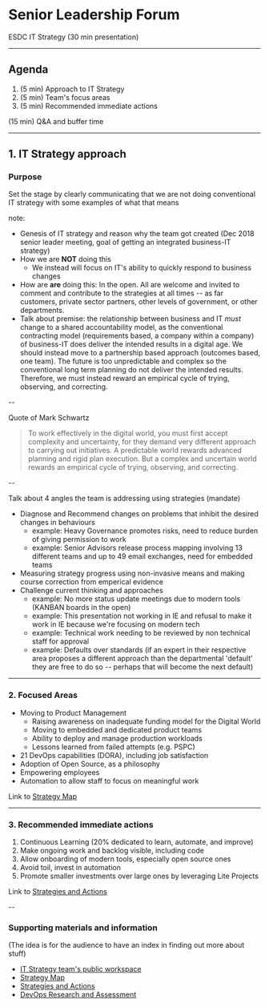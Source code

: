 # Senior Leadership Forum

ESDC IT Strategy (30 min presentation)

---

## Agenda

1. (5 min) Approach to IT Strategy
2. (5 min) Team's focus areas
3. (5 min) Recommended immediate actions

(15 min) Q&A and buffer time

---

## 1. IT Strategy approach

### Purpose

Set the stage by clearly communicating that we are not doing conventional IT strategy with some examples of what that means

note:

- Genesis of IT strategy and reason why the team got created (Dec 2018 senior leader meeting, goal of getting an integrated business-IT strategy)
- How we are **NOT** doing this
  - We instead will focus on IT's ability to quickly respond to business changes
- How are **are** doing this: In the open. All are welcome and invited to comment and contribute to the strategies at all times -- as far customers, private sector partners, other levels of government, or other departments.
- Talk about premise: the relationship between business and IT *must* change to a shared accountability model, as the conventional contracting model (requirements based, a company within a company) of business-IT does deliver the intended results in a digital age. We should instead move to a partnership based approach (outcomes based, one team). The future is too unpredictable and complex so the conventional long term planning do not deliver the intended results. Therefore, we must instead reward an empirical cycle of trying, observing, and correcting.

--

Quote of Mark Schwartz
> To work effectively in the digital world, you must first accept complexity and uncertainty, for they demand very different approach to carrying out initiatives. A predictable world rewards advanced planning and rigid plan execution. But a complex and uncertain world rewards an empirical cycle of trying, observing, and correcting.

--

Talk about 4 angles the team is addressing using strategies (mandate)

- Diagnose and Recommend changes on problems that inhibit the desired changes in behaviours
  - example: Heavy Governance promotes risks, need to reduce burden of giving permission to work
  - example: Senior Advisors release process mapping involving 13 different teams and up to 49 email exchanges, need for embedded teams
- Measuring strategy progress using non-invasive means and making course correction from emperical evidence
- Challenge current thinking and approaches
  - example: No more status update meetings due to modern tools (KANBAN boards in the open)
  - example: This presentation not working in IE and refusal to make it work in IE because we're focusing on modern tech
  - example: Technical work needing to be reviewed by non technical staff for approval
  - example: Defaults over standards (if an expert in their respective area proposes a different approach than the departmental 'default' they are free to do so -- perhaps that will become the next default)

---

### 2. Focused Areas

- Moving to Product Management
  - Raising awareness on inadequate funding model for the Digital World
  - Moving to embedded and dedicated product teams
  - Ability to deploy and manage production workloads
  - Lessons learned from failed attempts (e.g. PSPC)
- 21 DevOps capabilities (DORA), including job satisfaction
- Adoption of Open Source, as a philosophy
- Empowering employees
- Automation to allow staff to focus on meaningful work

Link to [Strategy Map](https://sara-sabr.github.io/ITStrategy/strategy-summary.html)

---

### 3. Recommended immediate actions

1. Continuous Learning (20% dedicated to learn, automate, and improve)
2. Make ongoing work and backlog visible, including code
3. Allow onboarding of modern tools, especially open source ones
4. Avoid toil, invest in automation
5. Promote smaller investments over large ones by leveraging Lite Projects

Link to [Strategies and Actions](https://sara-sabr.github.io/ITStrategy/strategies-actions.html)

--

### Supporting materials and information

(The idea is for the audience to have an index in finding out more about stuff)

- [IT Strategy team's public workspace](https://sara-sabr.github.io/ITStrategy)
- [Strategy Map](https://sara-sabr.github.io/ITStrategy/strategy-summary.html)
- [Strategies and Actions](https://sara-sabr.github.io/ITStrategy/strategies-actions.html)
- [DevOps Research and Assessment](https://cloud.google.com/devops/)
